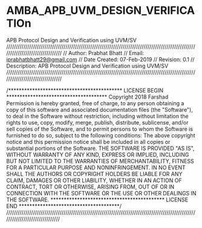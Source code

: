# AMBA_APB_UVM_DESIGN_VERIFICATIOn
APB Protocol Design and Verification using UVM/SV
////////////////////////////////////////////////////////////////////////////////////////////////////////////////////////////////
// Author:    Prabhat Bhatt
// Email:     iprabhatbhatt29@gmail.com
// Date Created: 07-Feb-2019
// Revision: 0.1
// Description: APB Protocol Design and Verification using UVM/SV
////////////////////////////////////////////////////////////////////////////////////////////////////////////////////////////////

/******************************************* LICENSE BEGIN **************************************
Copyright 2018 Farshad
Permission is hereby granted, free of charge, to any person obtaining a copy of this software and associated documentation files (the "Software"), to deal in the Software without restriction, including without limitation the rights to use, copy, modify, merge, publish, distribute, sublicense, and/or sell copies of the Software, and to permit persons to whom the Software is furnished to do so, subject to the following conditions:
The above copyright notice and this permission notice shall be included in all copies or substantial portions of the Software.
THE SOFTWARE IS PROVIDED "AS IS", WITHOUT WARRANTY OF ANY KIND, EXPRESS OR IMPLIED, INCLUDING BUT NOT LIMITED TO THE WARRANTIES OF MERCHANTABILITY, FITNESS FOR A PARTICULAR PURPOSE AND NONINFRINGEMENT. IN NO EVENT SHALL THE AUTHORS OR COPYRIGHT HOLDERS BE LIABLE FOR ANY CLAIM, DAMAGES OR OTHER LIABILITY, WHETHER IN AN ACTION OF CONTRACT, TORT OR OTHERWISE, ARISING FROM, OUT OF OR IN CONNECTION WITH THE SOFTWARE OR THE USE OR OTHER DEALINGS IN THE SOFTWARE.
******************************************* LICENSE END **************************************/
///////////////////////////////////////////////////////////////////////////////////////////////////////////////////////////////
